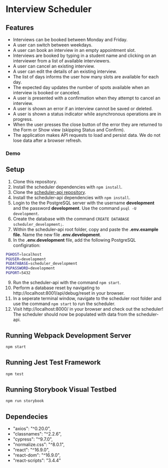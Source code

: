 # Interview Scheduler

## Features
- Interviews can be booked between Monday and Friday.
- A user can switch between weekdays.
- A user can book an interview in an empty appointment slot.
- Interviews are booked by typing in a student name and clicking on an interviewer from a list of available interviewers.
- A user can cancel an existing interview.
- A user can edit the details of an existing interview.
- The list of days informs the user how many slots are available for each day.
- The expected day updates the number of spots available when an interview is booked or canceled.
- A user is presented with a confirmation when they attempt to cancel an interview.
- A user is shown an error if an interview cannot be saved or deleted.
- A user is shown a status indicator while asynchronous operations are in progress.
- When the user presses the close button of the error they are returned to the Form or Show view (skipping Status and Confirm).
- The application makes API requests to load and persist data. We do not lose data after a browser refresh.

### Demo


## Setup

1. Clone this repository.
2. Install the scheduler dependencies with `npm install`.
3. Clone the [scheduler-api repository](https://github.com/lighthouse-labs/scheduler-api).
4. Install the scheduler-api dependencies with `npm install`.
5. Login to the the PostgreSQL server with the username **development** and the password **development**. Use the command `psql -U development`.
6. Create the database with the command `CREATE DATABASE scheduler_development;`.
7. Within the scheduler-api root folder, copy and paste the **.env.example file.** Name the new file **.env.development**.
8. In the **.env.development** file, add the following PostgreSQL configiration:

```sh
PGHOST=localhost
PGUSER=development
PGDATABASE=scheduler_development
PGPASSWORD=development
PGPORT=5432
```

9. Run the scheduler-api with the command `npm start`.
10. Perform a database reset by navigating to http://localhost:8001/api/debug/reset in your browser.
11. In a seperate terminal window, navigate to the scheduler root folder and use the command `npm start` to run the scheduler.
12. Visit http://localhost:8000/ in your browser and check out the scheduler! The scheduler should
    now be populated with data from the scheduler-api.

## Running Webpack Development Server

```sh
npm start
```

## Running Jest Test Framework

```sh
npm test
```

## Running Storybook Visual Testbed

```sh
npm run storybook
```
## Dependecies
- "axios": "^0.20.0",
- "classnames": "^2.2.6",
- "cypress": "^9.7.0",
- "normalize.css": "^8.0.1",
- "react": "^16.9.0",
- "react-dom": "^16.9.0",
- "react-scripts": "3.4.4"
